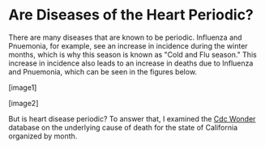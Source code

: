 Are Diseases of the Heart Periodic?
======================================

There are many diseases that are known to be periodic. Influenza and Pnuemonia, for example, see an increase in incidence during the winter months, which is why this season is known as "Cold and Flu season." This increase in incidence also leads to an increase in deaths due to Influenza and Pnuemonia, which can be seen in the figures below. 

[image1]

[image2]

But is heart disease periodic? To answer that, I examined the [Cdc Wonder](https://wonder.cdc.gov/ucd-icd10.html) database on the underlying cause of death for the state of California organized by month.
